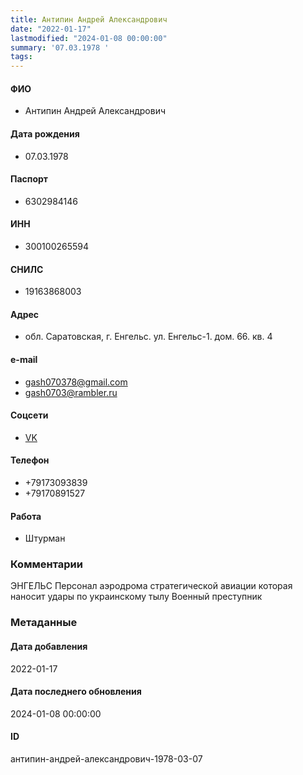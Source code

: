 ```yaml
---
title: Антипин Андрей Александрович
date: "2022-01-17"
lastmodified: "2024-01-08 00:00:00"
summary: '07.03.1978 '
tags: 
---
```

<!--# pp1-->
<!--## Фигурант-->
<!--### Личные данные-->
#### ФИО
- Антипин Андрей Александрович
#### Дата рождения
- 07.03.1978
#### Паспорт
- 6302984146
#### ИНН
- 300100265594
#### СНИЛС
- 19163868003
#### Адрес
- обл. Саратовская, г. Енгельс. ул. Енгельс-1. дом. 66. кв. 4
#### e-mail
- gash070378@gmail.com
- gash0703@rambler.ru
#### Соцсети
- [VK](https://vk.com/id601357999)
#### Телефон
- +79173093839
- +79170891527
#### Работа
- Штурман
### Комментарии
ЭНГЕЛЬС
Персонал аэродрома стратегической авиации которая наносит удары по украинскому тылу
Военный преступник
### Метаданные
#### Дата добавления
2022-01-17
#### Дата последнего обновления
2024-01-08 00:00:00
#### ID
антипин-андрей-александрович-1978-03-07
<!--## END;-->
